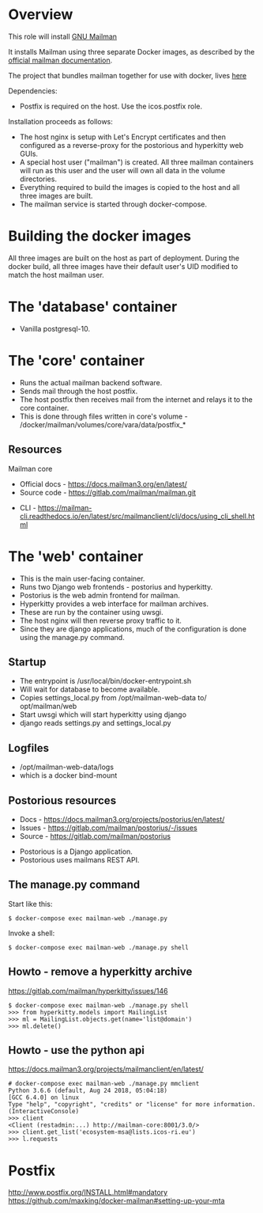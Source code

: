 # Overview
This role will install [GNU Mailman](https://www.gnu.org/software/mailman/)

It installs Mailman using three separate Docker images, as described by the
[official mailman documentation](http://docs.mailman3.org/en/latest/prodsetup.html#mailman-3-in-docker).

The project that bundles mailman together for use with docker, lives [here](https://github.com/maxking/docker-mailman/)

Dependencies:
* Postfix is required on the host. Use the icos.postfix role.

Installation proceeds as follows:

* The host nginx is setup with Let's Encrypt certificates and then configured
  as a reverse-proxy for the postorious and hyperkitty web GUIs.
* A special host user ("mailman") is created. All three mailman containers will
  run as this user and the user will own all data in the volume directories.
* Everything required to build the images is copied to the host and all three
  images are built.
* The mailman service is started through docker-compose.



# Building the docker images
All three images are built on the host as part of deployment. During
the docker build, all three images have their default user's UID
modified to match the host mailman user.



# The 'database' container
* Vanilla postgresql-10.



# The 'core' container

* Runs the actual mailman backend software.
* Sends mail through the host postfix.
* The host postfix then receives mail from the internet and relays it to the
  core container.
* This is done through files written in core's volume -
  /docker/mailman/volumes/core/vara/data/postfix_*

## Resources
Mailman core
* Official docs - https://docs.mailman3.org/en/latest/
* Source code - https://gitlab.com/mailman/mailman.git
+ CLI - https://mailman-cli.readthedocs.io/en/latest/src/mailmanclient/cli/docs/using_cli_shell.html



# The 'web' container
* This is the main user-facing container.
* Runs two Django web frontends - postorius and hyperkitty.
* Postorius is the web admin frontend for mailman.
* Hyperkitty provides a web interface for mailman archives.
* These are run by the container using uwsgi.
* The host nginx will then reverse proxy traffic to it.
* Since they are django applications, much of the configuration is
  done using the manage.py command.


## Startup
+ The entrypoint is /usr/local/bin/docker-entrypoint.sh
+ Will wait for database to become available.
+ Copies settings_local.py from /opt/mailman-web-data to/ opt/mailman/web
+ Start uwsgi which will start hyperkitty using django
+ django reads settings.py and settings_local.py


## Logfiles

+ /opt/mailman-web-data/logs
+ which is a docker bind-mount


## Postorious resources
+ Docs - https://docs.mailman3.org/projects/postorius/en/latest/
+ Issues - https://gitlab.com/mailman/postorius/-/issues
+ Source - https://gitlab.com/mailman/postorius
* Postorious is a Django application.
* Postorious uses mailmans REST API.


## The manage.py command
Start like this:

    $ docker-compose exec mailman-web ./manage.py

Invoke a shell:

    $ docker-compose exec mailman-web ./manage.py shell


## Howto - remove a hyperkitty archive
https://gitlab.com/mailman/hyperkitty/issues/146

    $ docker-compose exec mailman-web ./manage.py shell
    >>> from hyperkitty.models import MailingList
    >>> ml = MailingList.objects.get(name='list@domain')
    >>> ml.delete()


## Howto - use the python api
https://docs.mailman3.org/projects/mailmanclient/en/latest/

    # docker-compose exec mailman-web ./manage.py mmclient
    Python 3.6.6 (default, Aug 24 2018, 05:04:18)
    [GCC 6.4.0] on linux
    Type "help", "copyright", "credits" or "license" for more information.
    (InteractiveConsole)
    >>> client
    <Client (restadmin:...) http://mailman-core:8001/3.0/>
    >>> client.get_list('ecosystem-msa@lists.icos-ri.eu')
    >>> l.requests


# Postfix

http://www.postfix.org/INSTALL.html#mandatory
https://github.com/maxking/docker-mailman#setting-up-your-mta
